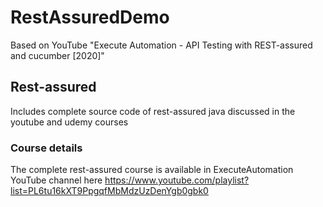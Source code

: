 # RestAssuredDemo
Based on YouTube "Execute Automation - API Testing with REST-assured and cucumber [2020]"

## Rest-assured
Includes complete source code of rest-assured java discussed in the youtube and udemy courses

### Course details
The complete rest-assured course is available in ExecuteAutomation YouTube channel 
here https://www.youtube.com/playlist?list=PL6tu16kXT9PpgqfMbMdzUzDenYgb0gbk0
